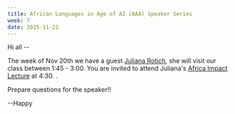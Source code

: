 ```yaml
---
title: African Languages in Age of AI (AAA) Speaker Series
week: 7
date: 2025-11-22
---
```


Hi all --

The week of Nov 20th we have a guest [Juliana Rotich](https://www.linkedin.com/pulse/juliana-rotich-walks-talk-harnessing-technology-ag7pf/), she will visit our class between 1:45 - 3:00. You are invited to attend Juliana's [Africa Impact Lecture](https://africaworld.princeton.edu/events/2025/juliana-rotich-information-technologist-and-entrepreneur-kenya) at 4:30. 
.

Prepare questions for the speaker!!

--Happy